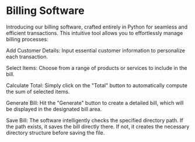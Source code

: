 # Billing Software
Introducing our billing software, crafted entirely in Python for seamless and efficient transactions. This intuitive tool allows you to effortlessly manage billing processes:

Add Customer Details: Input essential customer information to personalize each transaction.

Select Items: Choose from a range of products or services to include in the bill.

Calculate Total: Simply click on the "Total" button to automatically compute the sum of selected items.

Generate Bill: Hit the "Generate" button to create a detailed bill, which will be displayed in the designated bill area.

Save Bill: The software intelligently checks the specified directory path. If the path exists, it saves the bill directly there. If not, it creates the necessary directory structure before saving the file.
